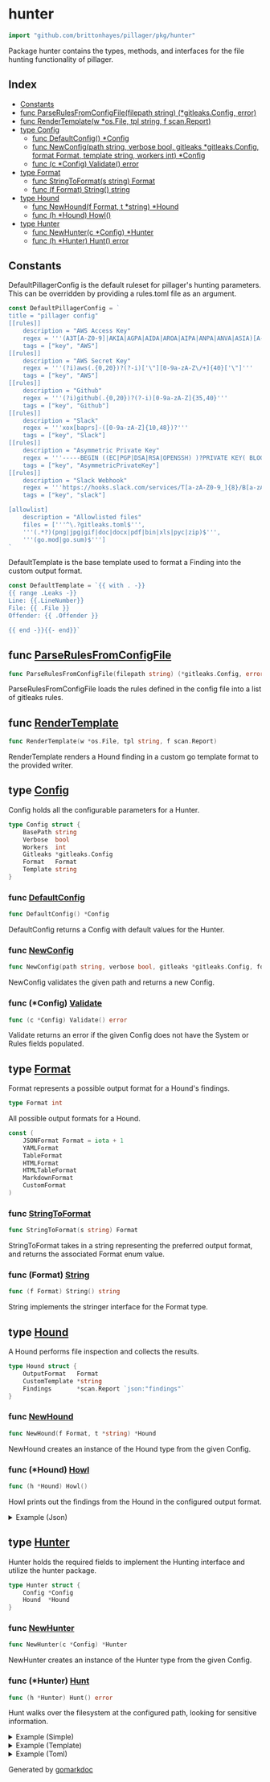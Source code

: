 <!-- Code generated by gomarkdoc. DO NOT EDIT -->

# hunter

```go
import "github.com/brittonhayes/pillager/pkg/hunter"
```

Package hunter contains the types\, methods\, and interfaces for the file hunting functionality of pillager\.

## Index

- [Constants](<#constants>)
- [func ParseRulesFromConfigFile(filepath string) (*gitleaks.Config, error)](<#func-parserulesfromconfigfile>)
- [func RenderTemplate(w *os.File, tpl string, f scan.Report)](<#func-rendertemplate>)
- [type Config](<#type-config>)
  - [func DefaultConfig() *Config](<#func-defaultconfig>)
  - [func NewConfig(path string, verbose bool, gitleaks *gitleaks.Config, format Format, template string, workers int) *Config](<#func-newconfig>)
  - [func (c *Config) Validate() error](<#func-config-validate>)
- [type Format](<#type-format>)
  - [func StringToFormat(s string) Format](<#func-stringtoformat>)
  - [func (f Format) String() string](<#func-format-string>)
- [type Hound](<#type-hound>)
  - [func NewHound(f Format, t *string) *Hound](<#func-newhound>)
  - [func (h *Hound) Howl()](<#func-hound-howl>)
- [type Hunter](<#type-hunter>)
  - [func NewHunter(c *Config) *Hunter](<#func-newhunter>)
  - [func (h *Hunter) Hunt() error](<#func-hunter-hunt>)


## Constants

DefaultPillagerConfig is the default ruleset for pillager's hunting parameters\. This can be overridden by providing a rules\.toml file as an argument\.

```go
const DefaultPillagerConfig = `
title = "pillager config"
[[rules]]
	description = "AWS Access Key"
	regex = '''(A3T[A-Z0-9]|AKIA|AGPA|AIDA|AROA|AIPA|ANPA|ANVA|ASIA)[A-Z0-9]{16}'''
	tags = ["key", "AWS"]
[[rules]]
	description = "AWS Secret Key"
	regex = '''(?i)aws(.{0,20})?(?-i)['\"][0-9a-zA-Z\/+]{40}['\"]'''
	tags = ["key", "AWS"]
[[rules]]
	description = "Github"
	regex = '''(?i)github(.{0,20})?(?-i)[0-9a-zA-Z]{35,40}'''
	tags = ["key", "Github"]
[[rules]]
	description = "Slack"
	regex = '''xox[baprs]-([0-9a-zA-Z]{10,48})?'''
	tags = ["key", "Slack"]
[[rules]]
	description = "Asymmetric Private Key"
	regex = '''-----BEGIN ((EC|PGP|DSA|RSA|OPENSSH) )?PRIVATE KEY( BLOCK)?-----'''
	tags = ["key", "AsymmetricPrivateKey"]
[[rules]]
	description = "Slack Webhook"
	regex = '''https://hooks.slack.com/services/T[a-zA-Z0-9_]{8}/B[a-zA-Z0-9_]{8}/[a-zA-Z0-9_]{24}'''
	tags = ["key", "slack"]

[allowlist]
	description = "Allowlisted files"
	files = ['''^\.?gitleaks.toml$''',
	'''(.*?)(png|jpg|gif|doc|docx|pdf|bin|xls|pyc|zip)$''',
	'''(go.mod|go.sum)$''']
`
```

DefaultTemplate is the base template used to format a Finding into the custom output format\.

```go
const DefaultTemplate = `{{ with . -}}
{{ range .Leaks -}}
Line: {{.LineNumber}}
File: {{ .File }}
Offender: {{ .Offender }}

{{ end -}}{{- end}}`
```

## func [ParseRulesFromConfigFile](<https://github.com/brittonhayes/pillager/blob/main/pkg/hunter/config.go#L66>)

```go
func ParseRulesFromConfigFile(filepath string) (*gitleaks.Config, error)
```

ParseRulesFromConfigFile loads the rules defined in the config file into a list of gitleaks rules\.

## func [RenderTemplate](<https://github.com/brittonhayes/pillager/blob/main/pkg/hunter/template.go#L24>)

```go
func RenderTemplate(w *os.File, tpl string, f scan.Report)
```

RenderTemplate renders a Hound finding in a custom go template format to the provided writer\.

## type [Config](<https://github.com/brittonhayes/pillager/blob/main/pkg/hunter/config.go#L12-L19>)

Config holds all the configurable parameters for a Hunter\.

```go
type Config struct {
    BasePath string
    Verbose  bool
    Workers  int
    Gitleaks *gitleaks.Config
    Format   Format
    Template string
}
```

### func [DefaultConfig](<https://github.com/brittonhayes/pillager/blob/main/pkg/hunter/config.go#L34>)

```go
func DefaultConfig() *Config
```

DefaultConfig returns a Config with default values for the Hunter\.

### func [NewConfig](<https://github.com/brittonhayes/pillager/blob/main/pkg/hunter/config.go#L22>)

```go
func NewConfig(path string, verbose bool, gitleaks *gitleaks.Config, format Format, template string, workers int) *Config
```

NewConfig validates the given path and returns a new Config\.

### func \(\*Config\) [Validate](<https://github.com/brittonhayes/pillager/blob/main/pkg/hunter/config.go#L50>)

```go
func (c *Config) Validate() error
```

Validate returns an error if the given Config does not have the System or Rules fields populated\.

## type [Format](<https://github.com/brittonhayes/pillager/blob/main/pkg/hunter/format.go#L6>)

Format represents a possible output format for a Hound's findings\.

```go
type Format int
```

All possible output formats for a Hound\.

```go
const (
    JSONFormat Format = iota + 1
    YAMLFormat
    TableFormat
    HTMLFormat
    HTMLTableFormat
    MarkdownFormat
    CustomFormat
)
```

### func [StringToFormat](<https://github.com/brittonhayes/pillager/blob/main/pkg/hunter/format.go#L26>)

```go
func StringToFormat(s string) Format
```

StringToFormat takes in a string representing the preferred output format\, and returns the associated Format enum value\.

### func \(Format\) [String](<https://github.com/brittonhayes/pillager/blob/main/pkg/hunter/format.go#L20>)

```go
func (f Format) String() string
```

String implements the stringer interface for the Format type\.

## type [Hound](<https://github.com/brittonhayes/pillager/blob/main/pkg/hunter/hound.go#L16-L20>)

A Hound performs file inspection and collects the results\.

```go
type Hound struct {
    OutputFormat   Format
    CustomTemplate *string
    Findings       *scan.Report `json:"findings"`
}
```

### func [NewHound](<https://github.com/brittonhayes/pillager/blob/main/pkg/hunter/hound.go#L23>)

```go
func NewHound(f Format, t *string) *Hound
```

NewHound creates an instance of the Hound type from the given Config\.

### func \(\*Hound\) [Howl](<https://github.com/brittonhayes/pillager/blob/main/pkg/hunter/hound.go#L32>)

```go
func (h *Hound) Howl()
```

Howl prints out the findings from the Hound in the configured output format\.

<details><summary>Example (Json)</summary>
<p>

Here is an example of utilizing the Howl function on a slice of findings\. The Howl method is the final method in the hunting process\. It takes whatever has been found and outputs it for the user\.

```go
{
	h := NewHound(CustomFormat, &templates.Table)

	h.Findings = &scan.Report{
		Leaks: []scan.Leak{
			{
				Line:       "person@email.com",
				LineNumber: 16,
				Offender:   "person@email.com",
				Rule:       "Email Addresses",
				File:       "example.txt",
			},
			{
				Line:       "fred@email.com",
				LineNumber: 29,
				Offender:   "fred@email.com",
				Rule:       "Email Addresses",
				File:       "example2.txt",
			},
		},
	}

	h.Howl()

}
```

#### Output

```
---
Hooooowl -- 🐕
---
| File    |  Line    | Offender |
| --------| ---------| -------- |
| example.txt | 16 | person@email.com |
| example2.txt | 29 | fred@email.com |
```

</p>
</details>

## type [Hunter](<https://github.com/brittonhayes/pillager/blob/main/pkg/hunter/hunter.go#L14-L17>)

Hunter holds the required fields to implement the Hunting interface and utilize the hunter package\.

```go
type Hunter struct {
    Config *Config
    Hound  *Hound
}
```

### func [NewHunter](<https://github.com/brittonhayes/pillager/blob/main/pkg/hunter/hunter.go#L20>)

```go
func NewHunter(c *Config) *Hunter
```

NewHunter creates an instance of the Hunter type from the given Config\.

### func \(\*Hunter\) [Hunt](<https://github.com/brittonhayes/pillager/blob/main/pkg/hunter/hunter.go#L35>)

```go
func (h *Hunter) Hunt() error
```

Hunt walks over the filesystem at the configured path\, looking for sensitive information\.

<details><summary>Example (Simple)</summary>
<p>

This is an example of how to run a scan on a single file to look for email addresses\.

```go
{
	env, err := HuntTestEnvHelper("~.toml", "example@email.com")
	if err != nil {
		log.Fatalln(oops.Wrapf(err, "creating test env"))
	}
	defer env.cleanup()

	config := hunter.NewConfig(env.TestFileName, true, env.Gitleaks, hunter.JSONFormat, hunter.DefaultTemplate, 1)
	h := hunter.NewHunter(config)

	if err = h.Hunt(); err != nil {
		log.Fatalln(oops.Wrapf(err, "failure to Hunt"))
	}

}
```

#### Output

```
{
	"line": "example@email.com",
	"lineNumber": 1,
	"offender": "example@email.com",
	"offenderEntropy": -1,
	"commit": "",
	"repo": "",
	"repoURL": "",
	"leakURL": "",
	"rule": "Email",
	"commitMessage": "",
	"author": "",
	"email": "",
	"file": ".",
	"date": "0001-01-01T00:00:00Z",
	"tags": "email"
}

---
Hooooowl -- 🐕
---
[{"line":"example@email.com","lineNumber":1,"offender":"example@email.com","offenderEntropy":-1,"commit":"","repo":"","repoURL":"","leakURL":"","rule":"Email","commitMessage":"","author":"","email":"","file":".","date":"0001-01-01T00:00:00Z","tags":"email"}]
```

</p>
</details>

<details><summary>Example (Template)</summary>
<p>

This method also accepts custom output format configuration using go template/html\. So if you don't like yaml or json\, you can format to your heart's content\.

```go
{
	env, err := HuntTestEnvHelper("~.yaml", "https://github.com/brittonhayes/pillager")
	if err != nil {
		log.Fatalln(oops.Wrapf(err, "creating test env"))
	}
	defer env.cleanup()

	config := hunter.NewConfig(env.TestFileName, true, env.Gitleaks, hunter.CustomFormat, hunter.DefaultTemplate, 1)
	h := hunter.NewHunter(config)

	if err = h.Hunt(); err != nil {
		log.Fatalln(oops.Wrapf(err, "failure to Hunt"))
	}

}
```

#### Output

```
{
	"line": "https://github.com/brittonhayes/pillager",
	"lineNumber": 1,
	"offender": "https://github.com/brittonhayes/pillager",
	"offenderEntropy": -1,
	"commit": "",
	"repo": "",
	"repoURL": "",
	"leakURL": "",
	"rule": "Github",
	"commitMessage": "",
	"author": "",
	"email": "",
	"file": ".",
	"date": "0001-01-01T00:00:00Z",
	"tags": "github"
}

---
Hooooowl -- 🐕
---
Line: 1
File: .
Offender: https://github.com/brittonhayes/pillager
```

</p>
</details>

<details><summary>Example (Toml)</summary>
<p>

Hunter will also look personally identifiable info in TOML files and format the output as HTML\.

```go
{
	env, err := HuntTestEnvHelper("~.toml", "fakeperson@example.com")
	if err != nil {
		log.Fatalln(oops.Wrapf(err, "creating test env"))
	}
	defer env.cleanup()

	config := hunter.NewConfig(env.TestFileName, true, env.Gitleaks, hunter.HTMLFormat, templates.HTML, 1)
	h := hunter.NewHunter(config)

	if err = h.Hunt(); err != nil {
		log.Fatalln(oops.Wrapf(err, "failure to Hunt"))
	}
}
```

</p>
</details>



Generated by [gomarkdoc](<https://github.com/princjef/gomarkdoc>)
